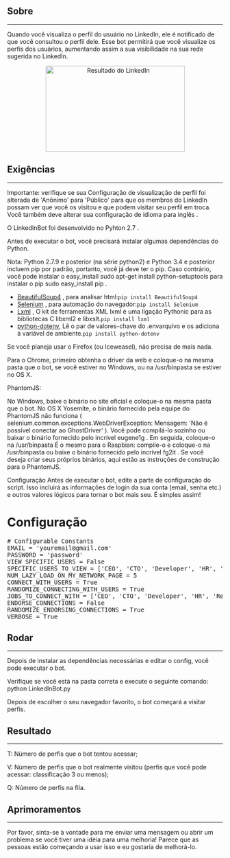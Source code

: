 <h2>Sobre</h2>
<hr>
Quando você visualiza o perfil do usuário no LinkedIn, ele é notificado de que você consultou o perfil dele. Esse bot permitirá que você visualize os perfis dos usuários, aumentando assim a sua visibilidade na sua rede sugerida no LinkedIn.
<p align="center">
<a target="_blank" rel="noopener noreferrer" href="https://camo.githubusercontent.com/bfb65c087b5f232183b8b57a725d988cae470dc9/68747470733a2f2f707265766965772e6962622e636f2f6d4d4475416b2f6c696e6b65645f496e5f426f745f50726f66696c655f566965775f526573756c74732e706e67"><img src="https://camo.githubusercontent.com/bfb65c087b5f232183b8b57a725d988cae470dc9/68747470733a2f2f707265766965772e6962622e636f2f6d4d4475416b2f6c696e6b65645f496e5f426f745f50726f66696c655f566965775f526573756c74732e706e67" alt="Resultado do LinkedIn" width="325" height="200" data-canonical-src="https://preview.ibb.co/mMDuAk/linked_In_Bot_Profile_View_Results.png" style="max-width:100%;"></a>
</p>
<h2>Exigências</h2>
<hr>
<p>
  Importante: verifique se sua Configuração de visualização de perfil foi alterada de 'Anônimo' para 'Público' para que os membros do LinkedIn possam ver que você os visitou e que podem visitar seu perfil em troca. Você também deve alterar sua configuração de idioma para inglês .

O LinkedInBot foi desenvolvido no Pyhton 2.7 .

Antes de executar o bot, você precisará instalar algumas dependências do Python.

Nota: Python 2.7.9 e posterior (na série python2) e Python 3.4 e posterior incluem pip por padrão, portanto, você já deve ter o pip. Caso contrário, você pode instalar o easy_install sudo apt-get install python-setuptools para instalar o pip sudo easy_install pip .

<ul>
<li><a href="https://pypi.python.org/pypi/beautifulsoup4" rel="nofollow">
 <font style="vertical-align: inherit;"><font style="vertical-align: inherit;">BeautifulSoup4</font></font></a><font style="vertical-align: inherit;"><font style="vertical-align: inherit;"> , para analisar html:</font></font><code>pip install BeautifulSoup4</code></li>

<li><a href="http://www.seleniumhq.org/" rel="nofollow"><font style="vertical-align: inherit;"><font style="vertical-align: inherit;">Selenium</font></font></a><font style="vertical-align: inherit;"><font style="vertical-align: inherit;"> , para automação do navegador:</font></font><code>pip install Selenium</code></li>

<li><a href="https://lxml.de/" rel="nofollow"><font style="vertical-align: inherit;"><font style="vertical-align: inherit;">Lxml</font></font></a><font style="vertical-align: inherit;"><font style="vertical-align: inherit;"> , O kit de ferramentas XML lxml é uma ligação Pythonic para as bibliotecas C libxml2 e libxslt.</font></font><code>pip install lxml</code></li>

<li><a href="https://pypi.org/project/python-dotenv/" rel="nofollow"><font style="vertical-align: inherit;"><font style="vertical-align: inherit;">python-dotenv</font></font></a><font style="vertical-align: inherit;"><font style="vertical-align: inherit;">, Lê o par de valores-chave do .envarquivo e os adiciona à variável de ambiente.</font></font><code>pip install python-dotenv</code></li>

</ul>
Se você planeja usar o Firefox (ou Iceweasel), não precisa de mais nada.

Para o Chrome, primeiro obtenha o driver da web e coloque-o na mesma pasta que o bot, se você estiver no Windows, ou na /usr/binpasta se estiver no OS X.

PhantomJS:

No Windows, baixe o binário no site oficial e coloque-o na mesma pasta que o bot.
No OS X Yosemite, o binário fornecido pela equipe do PhantomJS não funciona ( selenium.common.exceptions.WebDriverException: Mensagem: 'Não é possível conectar ao GhostDriver' ). Você pode compilá-lo sozinho ou baixar o binário fornecido pelo incrível eugene1g . Em seguida, coloque-o na /usr/binpasta
É o mesmo para o Raspbian: compile-o e coloque-o na /usr/binpasta ou baixe o binário fornecido pelo incrível fg2it .
Se você deseja criar seus próprios binários, aqui estão as instruções de construção para o PhantomJS.

Configuração
Antes de executar o bot, edite a parte de configuração do script. Isso incluirá as informações de login da sua conta (email, senha etc.) e outros valores lógicos para tornar o bot mais seu. É simples assim!

# Configuração
<pre><span class="pl-c"># Configurable Constants</span>
<span class="pl-v">EMAIL</span> <span class="pl-c1">=</span> <span class="pl-s">'youremail@gmail.com'</span>
<span class="pl-v">PASSWORD</span> <span class="pl-c1">=</span> <span class="pl-s">'password'</span>
<span class="pl-v">VIEW_SPECIFIC_USERS</span> <span class="pl-c1">=</span> <span class="pl-c1">False</span>
<span class="pl-v">SPECIFIC_USERS_TO_VIEW</span> <span class="pl-c1">=</span> [<span class="pl-s">'CEO'</span>, <span class="pl-s">'CTO'</span>, <span class="pl-s">'Developer'</span>, <span class="pl-s">'HR'</span>, <span class="pl-s">'Recruiter'</span>]
<span class="pl-v">NUM_LAZY_LOAD_ON_MY_NETWORK_PAGE</span> <span class="pl-c1">=</span> <span class="pl-c1">5</span>
<span class="pl-v">CONNECT_WITH_USERS</span> <span class="pl-c1">=</span> <span class="pl-c1">True</span>
<span class="pl-v">RANDOMIZE_CONNECTING_WITH_USERS</span> <span class="pl-c1">=</span> <span class="pl-c1">True</span>
<span class="pl-v">JOBS_TO_CONNECT_WITH</span> <span class="pl-c1">=</span> [<span class="pl-s">'CEO'</span>, <span class="pl-s">'CTO'</span>, <span class="pl-s">'Developer'</span>, <span class="pl-s">'HR'</span>, <span class="pl-s">'Recruiter'</span>]
<span class="pl-v">ENDORSE_CONNECTIONS</span> <span class="pl-c1">=</span> <span class="pl-c1">False</span>
<span class="pl-v">RANDOMIZE_ENDORSING_CONNECTIONS</span> <span class="pl-c1">=</span> <span class="pl-c1">True</span>
<span class="pl-v">VERBOSE</span> <span class="pl-c1">=</span> <span class="pl-c1">True</span></pre>

<h2>Rodar</h2>
<hr>
<p>
Depois de instalar as dependências necessárias e editar o config, você pode executar o bot.

Verifique se você está na pasta correta e execute o seguinte comando: python LinkedInBot.py

Depois de escolher o seu navegador favorito, o bot começará a visitar perfis.
</p>

<h2>Resultado</h2>
<hr>
<p>
T: Número de perfis que o bot tentou acessar;

V: Número de perfis que o bot realmente visitou (perfis que você pode acessar: classificação 3 ou menos);

Q: Número de perfis na fila.
</p>

<h2>Aprimoramentos</h2>
<hr>
  <p>Por favor, sinta-se à vontade para me enviar uma mensagem ou abrir um problema se você tiver uma idéia para uma melhoria! Parece que as pessoas estão começando a usar isso e eu gostaria de melhorá-lo.</p>
